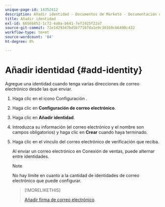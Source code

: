 ```yaml
---
unique-page-id: 14352412
description: Añadir identidad - Documentos de Marketo - Documentación del producto
title: Añadir identidad
exl-id: 6656b852-1c72-4a0a-b641-7ef1925f22a7
source-git-commit: 72e1d29347bd5b77107da1e9c30169cb6490c432
workflow-type: tm+mt
source-wordcount: '84'
ht-degree: 0%

---
```


# Añadir identidad {#add-identity}

Agregue una identidad cuando tenga varias direcciones de correo electrónico desde las que enviar.

1. Haga clic en el icono Configuración .

1. Haga clic en **Configuración de correo electrónico**.

1. Haga clic en **Añadir identidad**.

1. Introduzca su información (el correo electrónico y el nombre son campos obligatorios) y haga clic en **Crear** cuando haya terminado.

1. Haga clic en el vínculo del correo electrónico de verificación que reciba.

   Al enviar un correo electrónico en Conexión de ventas, puede alternar entre identidades.

   >[!NOTE]
   >
   >No hay límite en cuanto a la cantidad de identidades de correo electrónico que puede configurar.

   >[!MORELIKETHIS]
   >
   >[Añadir firma de correo electrónico](/help/marketo/product-docs/marketo-sales-connect/getting-started/email-settings/add-your-email-signature.md).
